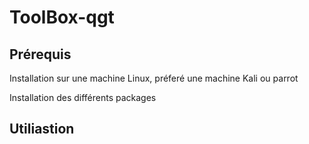 # ToolBox-qgt




## Prérequis
Installation sur une machine Linux, préferé une machine Kali ou parrot






Installation des différents packages 






## Utiliastion 

